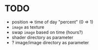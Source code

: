 # TODO

- position => time of day "percent" (0 => 1)
- `image` as texture
- swap `image` based on time (hours?)
- shader directory as parameter
- ? image/image directory as parameter
